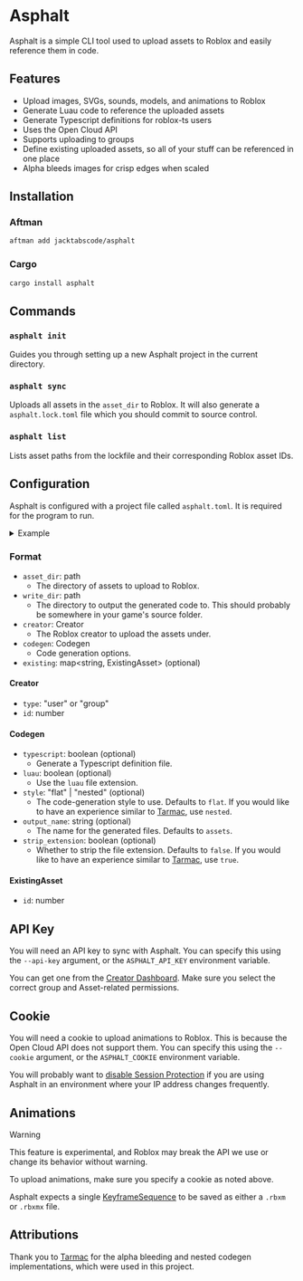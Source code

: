 # Asphalt

Asphalt is a simple CLI tool used to upload assets to Roblox and easily reference them in code.

## Features

-   Upload images, SVGs, sounds, models, and animations to Roblox
-   Generate Luau code to reference the uploaded assets
-   Generate Typescript definitions for roblox-ts users
-   Uses the Open Cloud API
-   Supports uploading to groups
-   Define existing uploaded assets, so all of your stuff can be referenced in one place
-   Alpha bleeds images for crisp edges when scaled

## Installation

### Aftman

```sh
aftman add jacktabscode/asphalt
```

### Cargo

```sh
cargo install asphalt
```

## Commands

### `asphalt init`

Guides you through setting up a new Asphalt project in the current directory.

### `asphalt sync`

Uploads all assets in the `asset_dir` to Roblox. It will also generate a `asphalt.lock.toml` file which you should commit to source control.

### `asphalt list`

Lists asset paths from the lockfile and their corresponding Roblox asset IDs.

## Configuration

Asphalt is configured with a project file called `asphalt.toml`. It is required for the program to run.

<details>
<summary>Example</summary>

```toml
asset_dir = "test/"
write_dir = "output/"

[codegen]
typescript = true
luau = true
style = "flat"
output_name = "assets"

[creator]
type = "user"
id = 9670971

[existing]
"test/some_sound_on_roblox.ogg" = { id = 123456789 }
"test/some_image_on_roblox.png" = { id = 987654321 }
```

</details>

### Format

-   `asset_dir`: path
    -   The directory of assets to upload to Roblox.
-   `write_dir`: path
    -   The directory to output the generated code to. This should probably be somewhere in your game's source folder.
-   `creator`: Creator
    -   The Roblox creator to upload the assets under.
-   `codegen`: Codegen
    -   Code generation options.
-   `existing`: map<string, ExistingAsset> (optional)

#### Creator

-   `type`: "user" or "group"
-   `id`: number

#### Codegen

-   `typescript`: boolean (optional)
    -   Generate a Typescript definition file.
-   `luau`: boolean (optional)
    -   Use the `luau` file extension.
-   `style`: "flat" | "nested" (optional)
    -   The code-generation style to use. Defaults to `flat`. If you would like to have an experience similar to [Tarmac](https://github.com/rojo-rbx/tarmac), use `nested`.
-   `output_name`: string (optional)
    -   The name for the generated files. Defaults to `assets`.
-   `strip_extension`: boolean (optional)
    -   Whether to strip the file extension. Defaults to `false`. If you would like to have an experience similar to [Tarmac](https://github.com/rojo-rbx/tarmac), use `true`.

#### ExistingAsset

-   `id`: number

## API Key

You will need an API key to sync with Asphalt. You can specify this using the `--api-key` argument, or the `ASPHALT_API_KEY` environment variable.

You can get one from the [Creator Dashboard](https://create.roblox.com/dashboard/credentials). Make sure you select the correct group and Asset-related permissions.

## Cookie
You will need a cookie to upload animations to Roblox. This is because the Open Cloud API does not support them. You can specify this using the `--cookie` argument, or the `ASPHALT_COOKIE` environment variable.

You will probably want to [disable Session Protection](https://create.roblox.com/settings/advanced) if you are using Asphalt in an environment where your IP address changes frequently.

## Animations

> [!WARNING]
> This feature is experimental, and Roblox may break the API we use or change its behavior without warning.

To upload animations, make sure you specify a cookie as noted above.

Asphalt expects a single [KeyframeSequence](https://create.roblox.com/docs/reference/engine/classes/KeyframeSequence) to be saved as either a `.rbxm` or `.rbxmx` file.

## Attributions

Thank you to [Tarmac](https://github.com/Roblox/tarmac) for the alpha bleeding and nested codegen implementations, which were used in this project.
